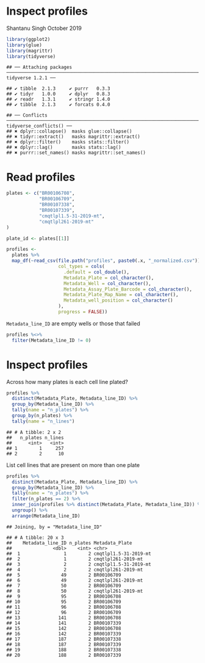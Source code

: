 Inspect profiles
================
Shantanu Singh
October 2019

``` r
library(ggplot2)
library(glue)
library(magrittr)
library(tidyverse)  
```

    ## ── Attaching packages ──────────────────────────────────────────────────────────────────────────────────────────────────────────────── tidyverse 1.2.1 ──

    ## ✔ tibble  2.1.3     ✔ purrr   0.3.3
    ## ✔ tidyr   1.0.0     ✔ dplyr   0.8.3
    ## ✔ readr   1.3.1     ✔ stringr 1.4.0
    ## ✔ tibble  2.1.3     ✔ forcats 0.4.0

    ## ── Conflicts ─────────────────────────────────────────────────────────────────────────────────────────────────────────────────── tidyverse_conflicts() ──
    ## ✖ dplyr::collapse()  masks glue::collapse()
    ## ✖ tidyr::extract()   masks magrittr::extract()
    ## ✖ dplyr::filter()    masks stats::filter()
    ## ✖ dplyr::lag()       masks stats::lag()
    ## ✖ purrr::set_names() masks magrittr::set_names()

# Read profiles

``` r
plates <- c("BR00106708", 
            "BR00106709", 
            "BR00107338", 
            "BR00107339", 
            "cmqtlpl1.5-31-2019-mt", 
            "cmqtlpl261-2019-mt"
)

plate_id <- plates[[1]]

profiles <- 
  plates %>%
  map_df(~read_csv(file.path("profiles", paste0(.x, "_normalized.csv")), 
                   col_types = cols(
                     .default = col_double(),
                     Metadata_Plate = col_character(),
                     Metadata_Well = col_character(),
                     Metadata_Assay_Plate_Barcode = col_character(),
                     Metadata_Plate_Map_Name = col_character(),
                     Metadata_well_position = col_character()
                   ),
                   progress = FALSE))
```

`Metadata_line_ID` are empty wells or those that failed

``` r
profiles %<>%
  filter(Metadata_line_ID != 0)
```

# Inspect profiles

Across how many plates is each cell line plated?

``` r
profiles %>%
  distinct(Metadata_Plate, Metadata_line_ID) %>%
  group_by(Metadata_line_ID) %>%
  tally(name = "n_plates") %>%
  group_by(n_plates) %>%
  tally(name = "n_lines")
```

    ## # A tibble: 2 x 2
    ##   n_plates n_lines
    ##      <int>   <int>
    ## 1        1     257
    ## 2        2      10

List cell lines that are present on more than one plate

``` r
profiles %>%
  distinct(Metadata_Plate, Metadata_line_ID) %>%
  group_by(Metadata_line_ID) %>%
  tally(name = "n_plates") %>%
  filter(n_plates == 2) %>%
  inner_join(profiles %>% distinct(Metadata_Plate, Metadata_line_ID)) %>%
  ungroup() %>%
  arrange(Metadata_line_ID)
```

    ## Joining, by = "Metadata_line_ID"

    ## # A tibble: 20 x 3
    ##    Metadata_line_ID n_plates Metadata_Plate       
    ##               <dbl>    <int> <chr>                
    ##  1                1        2 cmqtlpl1.5-31-2019-mt
    ##  2                1        2 cmqtlpl261-2019-mt   
    ##  3                2        2 cmqtlpl1.5-31-2019-mt
    ##  4                2        2 cmqtlpl261-2019-mt   
    ##  5               49        2 BR00106709           
    ##  6               49        2 cmqtlpl261-2019-mt   
    ##  7               50        2 BR00106709           
    ##  8               50        2 cmqtlpl261-2019-mt   
    ##  9               95        2 BR00106708           
    ## 10               95        2 BR00106709           
    ## 11               96        2 BR00106708           
    ## 12               96        2 BR00106709           
    ## 13              141        2 BR00106708           
    ## 14              141        2 BR00107339           
    ## 15              142        2 BR00106708           
    ## 16              142        2 BR00107339           
    ## 17              187        2 BR00107338           
    ## 18              187        2 BR00107339           
    ## 19              188        2 BR00107338           
    ## 20              188        2 BR00107339
